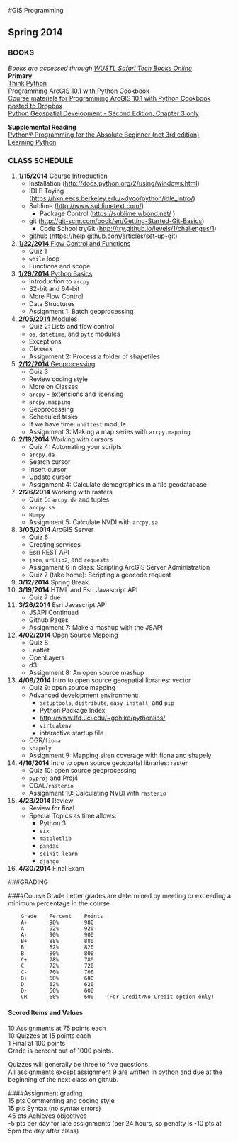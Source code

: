 #GIS Programming
## Spring 2014

### BOOKS
*Books are accessed through [WUSTL Safari Tech Books Online](http://library.wustl.edu/subjects/engineering/safari.html)*  
**Primary**  
[Think Python](http://proquest.safaribooksonline.com.libproxy.wustl.edu/book/programming/python/9781449332006?uicode=washumo)  
[Programming ArcGIS 10.1 with Python Cookbook](http://proquest.safaribooksonline.com.libproxy.wustl.edu/book/-/9781849694445?uicode=washumo)  
[Course materials for Programming ArcGIS 10.1 with Python Cookbook posted to Dropbox](https://www.dropbox.com/sh/17yilv6oustbgfy/Juwwvsmlra)  
[Python Geospatial Development - Second Edition, Chapter 3 only](http://proquest.safaribooksonline.com.libproxy.wustl.edu/book/programming/python/9781782161523/3dot-python-libraries-for-geospatial-development/ch03_html?uicode=washumo)  
  
**Supplemental Reading**   
[Python® Programming for the Absolute Beginner (not 3rd edition)](http://proquest.safaribooksonline.com.libproxy.wustl.edu/book/programming/python/1592000738?uicode=washumo)  
[Learning Python](http://proquest.safaribooksonline.com.libproxy.wustl.edu/book/programming/python/9781449355722?uicode=washumo)  
  
  
### CLASS SCHEDULE  
  
  
1.  [**1/15/2014** Course Introduction](https://github.com/WUSTL-GIS-Programming-spring-2014/classinfo/blob/master/Class1.md)  
    *   Installation  (http://docs.python.org/2/using/windows.html)  
    *   IDLE Toying (https://hkn.eecs.berkeley.edu/~dyoo/python/idle_intro/)  
    *   Sublime (http://www.sublimetext.com/)  
        -   Package Control (https://sublime.wbond.net/ )  
    *   git (http://git-scm.com/book/en/Getting-Started-Git-Basics)  
        -   Code School tryGit (http://try.github.io/levels/1/challenges/1)  
    *   github (https://help.github.com/articles/set-up-git)  
2.  [**1/22/2014** Flow Control and Functions](https://github.com/WUSTL-GIS-Programming-spring-2014/classinfo/blob/master/Class2.md)  
    *   Quiz 1  
    *   ```while``` loop  
    *   Functions and scope  
3.  [**1/29/2014**  Python Basics](https://github.com/WUSTL-GIS-Programming-spring-2014/classinfo/blob/master/Class3.md)  
    *   Introduction to ```arcpy```  
    *   32-bit and 64-bit  
    *   More Flow Control  
    *   Data Structures  
    *   Assignment 1: Batch geoprocessing  
4.  [**2/05/2014**   Modules](https://github.com/WUSTL-GIS-Programming-spring-2014/class_four)  
    *   Quiz 2: Lists and flow control  
    *   ```os```, ```datetime```, and ```pytz``` modules  
    *   Exceptions  
    *   Classes
    *   Assignment 2: Process a folder of shapefiles  
5.  [**2/12/2014**   Geoprocessing](https://github.com/WUSTL-GIS-Programming-spring-2014/class_five)  
    *   Quiz 3  
    *   Review coding style  
    *   More on Classes  
    *   ```arcpy``` - extensions and licensing  
    *   ```arcpy.mapping```  
    *   Geoprocessing  
    *   Scheduled tasks  
    *   If we have time: ```unittest``` module  
    *   Assignment 3:  Making a map series with ```arcpy.mapping```  
6.  **2/19/2014**   Working with cursors  
    *   Quiz 4: Automating your scripts  
    *   ```arcpy.da```  
    *   Search cursor  
    *   Insert cursor  
    *   Update cursor  
    *   Assignment 4: Calculate demographics in a file geodatabase  
7.  **2/26/2014**   Working with rasters  
    *   Quiz 5: ```arcpy.da``` and tuples  
    *   ```arcpy.sa```  
    *   ```Numpy```  
    *   Assignment 5:  Calculate NVDI with ```arcpy.sa```  
8.  **3/05/2014**   ArcGIS Server  
    *   Quiz 6  
    *   Creating services  
    *   Esri REST API  
    *   ```json```, ```urllib2```, and ```requests```  
    *   Assignment 6 in class:  Scripting ArcGIS Server Administration  
    *   Quiz 7 (take home): Scripting a geocode request  
9.  **3/12/2014**   Spring Break  
10. **3/19/2014**   HTML and Esri Javascript API  
    *   Quiz 7 due  
11. **3/26/2014**   Esri Javascript API  
    *   JSAPI Continued  
    *   Github Pages  
    *   Assignment 7:  Make a mashup with the JSAPI  
12. **4/02/2014**   Open Source Mapping  
    *   Quiz 8  
    *   Leaflet  
    *   OpenLayers  
    *   d3  
    *   Assignment 8:  An open source mashup  
13. **4/09/2014**   Intro to open source geospatial libraries: vector  
    *   Quiz 9: open source mapping  
	*	Advanced development environment:  
		-	```setuptools```, ```distribute```, ```easy_install```, and ```pip```  
		-	Python Package Index  
		-	http://www.lfd.uci.edu/~gohlke/pythonlibs/  
		-	```virtualenv```  
		-	interactive startup file  
    *   OGR/```fiona```  
    *   ```shapely```  
    *   Assignment 9: Mapping siren coverage with fiona and shapely  
14. **4/16/2014**   Intro to open source geospatial libraries: raster  
    *   Quiz 10: open source geoprocessing  
    *   ```pyproj``` and Proj4  
    *   GDAL/```rasterio```  
    *   Assignment 10: Calculating NVDI with ```rasterio```  
15. **4/23/2014**   Review  
    *   Review for final  
    *   Special Topics as time allows:  
	    -    Python 3  
		-    ```six```  
		-    ```matplotlib```  
		-    ```pandas```  
		-    ```scikit-learn```  
		-    ```django```  
16. **4/30/2014**   Final Exam  

  
  
###GRADING

####Course Grade
Letter grades are determined by meeting or exceeding a minimum percentage in the course  
```
    Grade    Percent    Points    
    A+       98%        980    
    A        92%        920    
    A-       90%        900    
    B+       88%        880    
    B        82%        820    
    B-       80%        800    
    C+       78%        780    
    C        72%        720    
    C-       70%        700    
    D+       68%        680    
    D        62%        620    
    D-       60%        600    
    CR       60%        600    (For Credit/No Credit option only)
```
  
#### Scored Items and Values  
10 Assignments at 75 points each  
10 Quizzes at 15 points each  
1 Final at 100 points  
Grade is percent out of 1000 points.  
  
Quizzes will generally be three to five questions.  
All assignments except assignment 9 are written in python and due at the beginning of the next class on github.  
  
####Assignment grading  
15 pts Commenting and coding style  
15 pts Syntax (no syntax errors)  
45 pts Achieves objectives  
-5 pts per day for late assignments (per 24 hours, so penalty is -10 pts at 5pm the day after class)  

